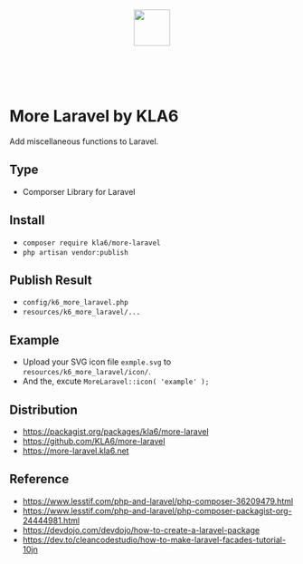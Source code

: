 <p align="center"><br><br><br><br>
<img src="https://logo.kla6.net/download/logo_hori_colr_alon.svg" height="64">
<br><br><br><br><br></p>

# More Laravel by KLA6
Add miscellaneous functions to Laravel.

## Type
- Comporser Library for Laravel

## Install
- `composer require kla6/more-laravel`
- `php artisan vendor:publish`

## Publish Result
- `config/k6_more_laravel.php`
- `resources/k6_more_laravel/...`

## Example
- Upload your SVG icon file `exmple.svg` to `resources/k6_more_laravel/icon/`.
- And the, excute `MoreLaravel::icon( 'example' );`

## Distribution
- https://packagist.org/packages/kla6/more-laravel
- https://github.com/KLA6/more-laravel
- https://more-laravel.kla6.net

## Reference
- https://www.lesstif.com/php-and-laravel/php-composer-36209479.html
- https://www.lesstif.com/php-and-laravel/php-composer-packagist-org-24444981.html
- https://devdojo.com/devdojo/how-to-create-a-laravel-package
- https://dev.to/cleancodestudio/how-to-make-laravel-facades-tutorial-10jn
